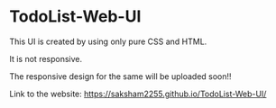 # TodoList-Web-UI
This UI is created by using only pure CSS and HTML.

It is not responsive.

The responsive design for the same will be uploaded soon!!

Link to the website:
https://saksham2255.github.io/TodoList-Web-UI/
